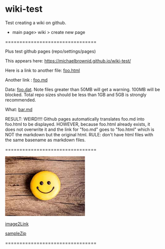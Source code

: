 # wiki-test

Test creating a wiki on github.

- main page> wiki > create new page

================================

Plus test github pages (repo/settings/pages)

This appears here: https://michaelbrownid.github.io/wiki-test/

Here is a link to another file: [foo.html](foo.html)

Another link : [foo.md](foo.md)

Data: [foo.dat](foo.dat). Note files greater than 50MB will get a
warning. 100MB will be blocked. Total repo sizes should be less than
1GB and 5GB is strongly recommended.

What: [bar.md](bar.md)

RESULT: WEIRD!!!! Github pages automatically translates foo.md into
foo.html to be displayed. HOWEVER, because foo.html already exists, it
does not overwrite it and the link for "foo.md" goes to "foo.html"
which is NOT the markdown but the original html. RULE: don't have html
files with the same basename as markdown files.

================================

![image1](happy.jpeg)

[image2Link](blue.jpeg)

[sampleZip](sample-1.zip)

================================

